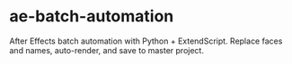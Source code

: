 # ae-batch-automation
After Effects batch automation with Python + ExtendScript. Replace faces and names, auto-render, and save to master project.

